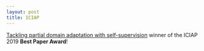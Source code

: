 ```yaml
---
layout: post
title: ICIAP
---
```



[Tackling partial domain adaptation with self-supervision](https://arxiv.org/pdf/1906.05199.pdf) winner of the ICIAP 2019 **Best Paper Award**!

